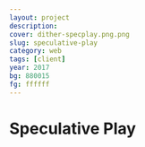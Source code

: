 ```yaml
---
layout: project
description:
cover: dither-specplay.png.png
slug: speculative-play
category: web
tags: [client]
year: 2017
bg: 880015
fg: ffffff
---
```


# Speculative Play
